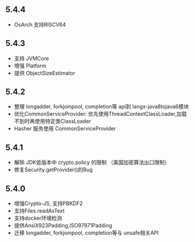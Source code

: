 ## 5.4.4
* OsArch 支持RISCV64

## 5.4.3
* 支持 JVMCore
* 增强 Platform
* 提供 ObjectSizeEstimator

## 5.4.2
* 整理 longadder, forkjoinpool, completion等 api到 langx-java8tojava6模块
* 优化CommonServiceProvider: 优先使用ThreadContextClassLoader,加载不到时再使用特定类ClassLoader
* Hasher 服务使用 CommonServiceProvider

## 5.4.1
+ 解除 JDK低版本中 crypto.policy 的限制 （美国加密算法出口限制）
+ 修复Security.getProvider()的Bug


## 5.4.0
+ 增强Crypto-JS, 支持PBKDF2
+ 支持Files.readAsText
+ 支持docker环境检测
+ 提供AnsiX923Padding,ISO97971Padding
+ 迁移 longadder, forkjoinpool, completion等与 unsafe相关API
